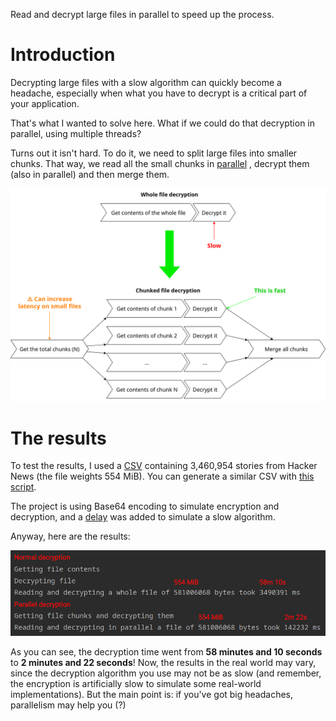 Read and decrypt large files in parallel to speed up the process.

# Introduction

Decrypting large files with a slow algorithm can quickly become a headache, especially when what you have to decrypt is
a critical part of your application.

That's what I wanted to solve here. What if we could do that decryption in parallel, using multiple threads?

Turns out it isn't hard. To do it, we need to split large files into smaller chunks. That way, we read all the small
chunks
in [parallel](https://github.com/matias-pg/parallel-decryption/blob/master/src/main/java/dev/matiaspg/paralleldecryption/service/ChunkedFileService.java#L57)
, decrypt them (also in parallel) and then merge them.

![Diagram that explains how the normal decryption works and when it's done in parallel](images/diagram.png)

# The results

To test the results, I used
a [CSV](https://github.com/matias-pg/parallel-decryption/tree/master/src/main/resources/stories.csv) containing
3,460,954 stories from Hacker News (the file weights 554 MiB). You can generate a similar CSV
with [this script](https://gist.github.com/matias-pg/041af42b10a6c520843c0cb356f98732).

The project is using Base64 encoding to simulate encryption and decryption, and
a [delay](https://github.com/matias-pg/parallel-decryption/blob/master/src/main/java/dev/matiaspg/paralleldecryption/encryption/DummyDecryptor.java#L19)
was added to simulate a slow algorithm.

Anyway, here are the results:

![Image containing the results](images/results.png)

As you can see, the decryption time went from **58 minutes and 10 seconds** to **2 minutes and 22 seconds**!
Now, the results in the real world may vary, since the decryption algorithm you use may not be as slow (and remember,
the encryption is artificially slow to simulate some real-world implementations). But the main point is: if you've got
big headaches, parallelism may help you (?)